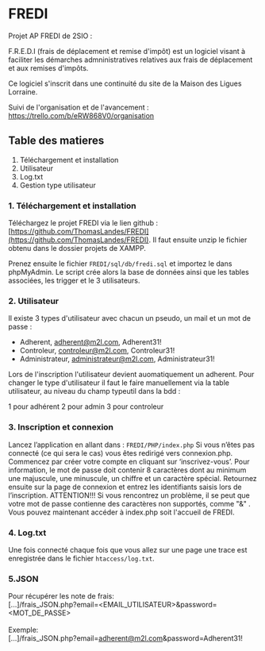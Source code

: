 # FREDI

Projet AP FREDI de 2SIO : 

F.R.E.D.I (frais de déplacement et remise d'impôt) 
est un logiciel visant à faciliter les démarches admninistratives relatives aux frais de déplacement et aux remises d'impôts.

Ce logiciel s'inscrit dans une continuité du site de la Maison des Ligues Lorraine. 

Suivi de l'organisation et de l'avancement : https://trello.com/b/eRW868V0/organisation

## Table des matieres

1.	Téléchargement et installation
2.	Utilisateur
3.	Log.txt	
4.	Gestion type utilisateur


### 1. Téléchargement et installation 

Téléchargez le projet FREDI via le lien github : [https://github.com/ThomasLandes/FREDI](https://github.com/ThomasLandes/FREDI).
Il faut ensuite unzip le fichier obtenu dans le dossier projets de XAMPP.

Prenez ensuite le fichier ``FREDI/sql/db/fredi.sql`` et importez le dans phpMyAdmin. Le script crée alors la base de données ainsi que les tables associées, les trigger et le 3 utilisateurs. 

### 2. Utilisateur

Il existe 3 types d'utilisateur avec chacun un pseudo, un mail et un mot de passe :

- Adherent, adherent@m2l.com, Adherent31!
- Controleur, controleur@m2l.com, Controleur31!
- Administrateur, administrateur@m2l.com, Administrateur31!

Lors de l'inscription l'utilisateur devient auomatiquement un adherent.
Pour changer le type d'utilisateur il faut le faire manuellement via la table utilisateur, au niveau du champ typeutil dans la bdd : 

1 pour adhérent
2 pour admin
3 pour controleur


### 3. Inscription et connexion 

Lancez l’application en allant dans : ``FREDI/PHP/index.php``
Si vous n’êtes pas connecté (ce qui sera le cas) vous êtes redirigé vers connexion.php. Commencez par créer votre compte en cliquant sur ‘inscrivez-vous’. 
Pour information, le mot de passe doit contenir 8 caractères dont au minimum une majuscule, une minuscule, un chiffre et un caractère spécial.
Retournez ensuite sur la page de connexion et entrez les identifiants saisis lors de l’inscription. ATTENTION!!! Si vous rencontrez un problème, il se peut que votre mot de passe contienne des caractères non supportés, comme "&" .
Vous pouvez maintenant accéder à index.php soit l'accueil de FREDI.

### 4. Log.txt

Une fois connecté chaque fois que vous allez sur une page une trace est enregistrée dans le fichier ``htaccess/log.txt``.


### 5.JSON

Pour récupérer les note de frais:<br>
[...]/frais_JSON.php?email=<EMAIL_UTILISATEUR>&password=<MOT_DE_PASSE><br>
<br>
Exemple:<br>
[...]/frais_JSON.php?email=adherent@m2l.com&password=Adherent31!
